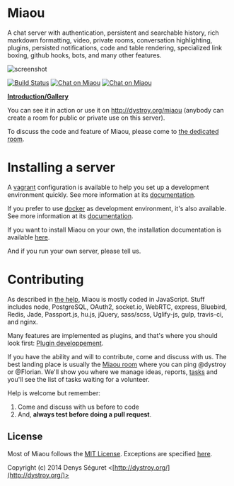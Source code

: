 # Miaou

A chat server with authentication, persistent and searchable history, rich markdown formatting, video, private rooms, conversation highlighting, plugins, persisted notifications, code and table rendering, specialized link boxing, github hooks, bots, and many other features.

![screenshot](https://i.imgur.com/75O8963.png)

[![Build Status](https://travis-ci.org/Canop/miaou.svg?branch=master)](https://travis-ci.org/Canop/miaou)
[![Chat on Miaou](https://dystroy.org/miaou/static/shields/room-en.svg?v=1)](https://dystroy.org/miaou/1?Miaou)
[![Chat on Miaou](https://dystroy.org/miaou/static/shields/room-fr.svg?v=1)](https://dystroy.org/miaou/3?Code_Croissants)

**[Introduction/Gallery](http://dystroy.org/miaou/static/intro.html)**

You can see it in action or use it on http://dystroy.org/miaou (anybody can create a room for public or private use on this server).

To discuss the code and feature of Miaou, please come to [the dedicated room](http://dystroy.org/miaou/1?Miaou).

# Installing a server

A [vagrant](http://www.vagrantup.com/) configuration is available to help you set up a development environment quickly. See more information at its [documentation](vagrant/vagrant.md).

If you prefer to use [docker](https://www.docker.com/) as development environment, it's also available. See more information at its [documentation](docker/README.md).

If you want to install Miaou on your own, the installation documentation is available [here](installation.md).

And if you run your own server, please tell us.

# Contributing

As described in [the help](http://dystroy.org/miaou/help#Technical_Stack), Miaou is mostly coded in JavaScript. Stuff includes node, PostgreSQL, OAuth2, socket.io, WebRTC, express, Bluebird, Redis, Jade, Passport.js, hu.js, jQuery, sass/scss, Uglify-js, gulp, travis-ci, and nginx.

Many features are implemented as plugins, and that's where you should look first: [Plugin developpement](plugins/README.md).

If you have the ability and will to contribute, come and discuss with us. The best landing place is usually the [Miaou room](http://dystroy.org/miaou/1?Miaou) where you can ping @dystroy or @Florian. We'll show you where we manage ideas, reports, [tasks](https://trello.com/b/s4adghOI/miaou-tasks) and you'll see the list of tasks waiting for a volunteer.

Help is welcome but remember:

1. Come and discuss with us before to code
2. And, **always test before doing a pull request**.

## License

Most of Miaou follows the [MIT License](http://opensource.org/licenses/MIT). Exceptions are specified [here](license.md).

Copyright (c) 2014 Denys Séguret <[http://dystroy.org/](http://dystroy.org/)>
